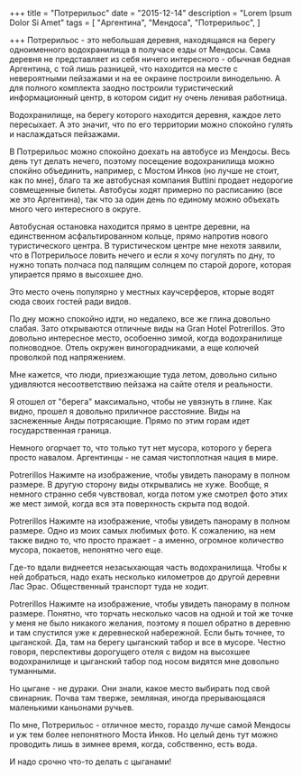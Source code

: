 +++
title = "Потрерильос"
date = "2015-12-14"
description = "Lorem Ipsum Dolor Si Amet"
tags = [
    "Аргентина",
    "Мендоса",
    "Потрерильос",
]

+++
Потрерильос - это небольшая деревня, находящаяся на берегу одноименного водохранилища в получасе езды от Мендосы. Сама деревня не представляет из себя ничего интересного - обычная бедная Аргентина, с той лишь разницей, что находится на месте с невероятными пейзажами и на ее окраине построили винодельню. А для полного комплекта заодно построили туристический информационный центр, в котором сидит ну очень ленивая работница.

Водохранилище, на берегу которого находится деревня, каждое лето пересыхает. А это значит, что по его территории можно спокойно гулять и наслаждаться пейзажами.

В Потрерильос можно спокойно доехать на автобусе из Мендосы. Весь день тут делать нечего, поэтому посещение водохранилища можно спокйно объединить, например, с Мостом Инков (но лучше не стоит, как по мне), благо та же автобусная компания Buttini продает недорогие совмещенные билеты. Автобусы ходят примерно по расписанию (все же это Аргентина), так что за один день по единому можно объехать много чего интересного в округе.

Автобусная остановка находится прямо в центре деревни, на единственном асфальтированном кольце, прямо напротив нового туристического центра. В туристическом центре мне нехотя заявили, что в Потрерильосе ловить нечего и если я хочу погулять по дну, то нужно топать полчаса под палящим солнцем по старой дороге, которая упирается прямо в высохшее дно.



Это место очень популярно у местных каучсерферов, кторые водят сюда своих гостей ради видов.

По дну можно спокойно идти, но недалеко, все же глина довольно слабая. Зато открываются отличные виды на Gran Hotel Potrerillos. Это довольно интересное место, особоенно зимой, когда водохранилище полноводное. Отель окружен виногорадниками, а еще колючей проволкой под напряжением.

Мне кажется, что люди, приезжающие туда летом, довольно сильно удивляются несоответствию пейзажа на сайте отеля и реальности.



Я отошел от "берега" максимально, чтобы не увязнуть в глине. Как видно, прошел я довольно приличное расстояние. Виды на заснеженные Анды потрясающие. Прямо по этим горам идет государственная граница.

Немного огорчает то, что только тут нет мусора, которого у берега просто навалом. Аргентинцы - не самая чистоплотная нация в мире.

Potrerillos
Нажимте на изображение, чтобы увидеть панораму в полном размере.
В другую сторону виды открывались не хуже. Вообще, я немного странно себя чувствовал, когда потом уже смотрел фото этих же мест зимой, когда вся эта поверхность скрыта под водой.

Potrerillos
Нажимте на изображение, чтобы увидеть панораму в полном размере.
Одно из моих самых любимых фото. К сожалению, на нем также видно то, что просто пражает - а именно, огромное количество мусора, покаетов, непонятно чего еще.



Где-то вдали виднеется незасыхающая часть водохранилища. Чтобы к ней добраться, надо ехать несколько километров до другой деревни Лас Эрас. Общественный транспорт туда не ходит.

Potrerillos
Нажимте на изображение, чтобы увидеть панораму в полном размере.
Понятно, что торчать несколько часов на одной и той же точке у меня не было никакого желания, поэтому я пошел обратно в деревню и там спустился уже к деревнеской набережной. Если быть точнее, то цыганской. Да, там на берегу цыганский табор и все в мусоре. Честно говоря, перспективы дорогущего отеля с видом на высохшее водохранилище и цыганский табор под носом видятся мне довольно туманными.

Но цыгане - не дураки. Они знали, какое место выбирать под свой свинарник. Почва там тверже, земляная, иногда прерывающаяся маленькими каньонами ручьев.



По мне, Потрерильос - отличное место, гораздо лучше самой Мендосы и уж тем более непонятного Моста Инков. Но целый день тут можно проводить лишь в зимнее время, когда, собственно, есть вода.

И надо срочно что-то делать с цыганами!
